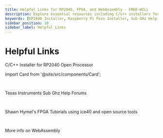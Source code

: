 ```yaml
---
title: Helpful Links for RP2040, FPGA, and WebAssembly - FREE-WILi
description: Explore essential resources including C/C++ installers for RP2040, Sub-1 GHz support forums, FPGA tutorials with iCE40, and more information on WebAssembly. Access guides, forums, and tutorials to enhance your projects.
keywords: [RP2040 Installer, Raspberry Pi Pico Installer, Sub-GHz Help Forums, Texas Instruments, FPGA Tutorials, iCE40 FPGA, Open Source FPGA Tools, WebAssembly Resources]
sidebar_position: 10
sidebar_label: Helpful Links
---
```


# Helpful Links

C/C++ Installer for RP2040 Open Processor

import Card from '@site/src/components/Card'; 

<Card 
  title="Raspberry Pi Pico Windows Installer - Raspberry Pi"
  description="Raspberry Pi"
  link="https://www.raspberrypi.com/news/raspberry-pi-pico-windows-installer/" 
  imageUrl="/img/Raspberry.png"
/>

<br/>

Texas Instruments Sub Ghz Help Forums

<Card 
  title="Sub-1 GHz forum - Sub-1 GHz - TI E2E support forums"
  description=""
  link="https://e2e.ti.com/support/wireless-connectivity/sub-1-ghz-group/sub-1-ghz/f/sub-1-ghz-forum" 
  imageUrl="/img/texas.png"
/>

<br/>

Shawn Hymel's FPGA Tutorials using ice40 and open source tools 

<Card 
  title="GitHub - ShawnHymel/introduction-to-fpga"
  description="Github"
  link="https://github.com/ShawnHymel/introduction-to-fpga" 
  imageUrl="/img/github.png"
/>

<br/>

More info on WebAssembly 

<Card 
  title="WebAssembly"
  description=""
  link="https://webassembly.org/" 
  imageUrl="/img/WebAssembly-Logo.png"
/>

